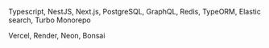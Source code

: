Typescript, NestJS, Next.js, PostgreSQL, GraphQL, Redis, TypeORM, Elastic search, Turbo Monorepo

Vercel, Render, Neon, Bonsai

